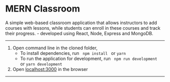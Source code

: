 # MERN Classroom

A simple web-based classroom application that allows instructors to add courses with lessons, while students can enroll in these courses and track their progress. - developed using React, Node, Express and MongoDB.

----
1. Open command line in the cloned folder,
   - To install dependencies, run ```  npm install  ``` or ``` yarn ```
   - To run the application for development, run ```  npm run development  ``` or ``` yarn development ```
2. Open [localhost:3000](http://localhost:3000/) in the browser


----
